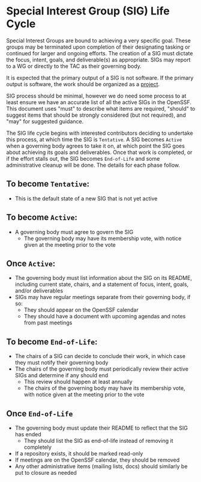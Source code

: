 # Special Interest Group (SIG) Life Cycle

Special Interest Groups are bound to achieving a very specific goal. These groups may be terminated upon completion of their designating tasking or continued for larger and ongoing efforts. The creation of a SIG must dictate the focus, intent, goals, and deliverable(s) as appropriate. SIGs may report to a WG or directly to the TAC as their governing body.

It is expected that the primary output of a SIG is not software. If the primary output is software, the work should be organized as a [project](./project-lifecycle.md).

SIG process should be minimal, however we do need some process to at least ensure we have an accurate list of all the active SIGs in the OpenSSF. This document uses "must" to describe what items are required, "should" to suggest items that should be strongly considered (but not required), and "may" for suggested guidance.

The SIG life cycle begins with interested contributors deciding to undertake this process, at which time the SIG is `Tentative`. A SIG becomes `Active` when a governing body agrees to take it on, at which point the SIG goes about achieving its goals and deliverables. Once that work is completed, or if the effort stalls out, the SIG becomes `End-of-Life` and some administrative cleanup will be done. The details for each phase follow.

## To become `Tentative`:

* This is the default state of a new SIG that is not yet active

## To become `Active`:

* A governing body must agree to govern the SIG
  * The governing body may have its membership vote, with notice given at the meeting prior to the vote

## Once `Active`:

* The governing body must list information about the SIG on its README, including current state, chairs, and a statement of focus, intent, goals, and/or deliverables
* SIGs may have regular meetings separate from their governing body, if so:
  * They should appear on the OpenSSF calendar
  * They should have a document with upcoming agendas and notes from past meetings

## To become `End-of-Life`:

* The chairs of a SIG can decide to conclude their work, in which case they must notify their governing body
* The chairs of the governing body must periodically review their active SIGs and determine if any should end
  * This review should happen at least annually
  * The chairs of the governing body may have its membership vote, with notice given at the meeting prior to the vote

## Once `End-of-Life`

* The governing body must update their README to reflect that the SIG has ended
  * They should list the SIG as end-of-life instead of removing it completely
* If a repository exists, it should be marked read-only
* If meetings are on the OpenSSF calendar, they should be removed
* Any other administrative items (mailing lists, docs) should similarly be put to closure as needed
